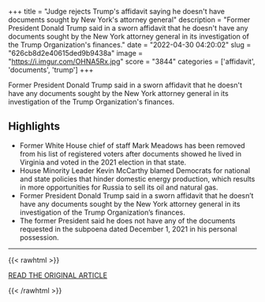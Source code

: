 +++
title = "Judge rejects Trump's affidavit saying he doesn't have documents sought by New York's attorney general"
description = "Former President Donald Trump said in a sworn affidavit that he doesn't have any documents sought by the New York attorney general in its investigation of the Trump Organization's finances."
date = "2022-04-30 04:20:02"
slug = "626cb8d2e40615ded9b9438a"
image = "https://i.imgur.com/OHNA5Rx.jpg"
score = "3844"
categories = ['affidavit', 'documents', 'trump']
+++

Former President Donald Trump said in a sworn affidavit that he doesn't have any documents sought by the New York attorney general in its investigation of the Trump Organization's finances.

## Highlights

- Former White House chief of staff Mark Meadows has been removed from his list of registered voters after documents showed he lived in Virginia and voted in the 2021 election in that state.
- House Minority Leader Kevin McCarthy blamed Democrats for national and state policies that hinder domestic energy production, which results in more opportunities for Russia to sell its oil and natural gas.
- Former President Donald Trump said in a sworn affidavit that he doesn’t have any documents sought by the New York attorney general in its investigation of the Trump Organization’s finances.
- The former President said he does not have any of the documents requested in the subpoena dated December 1, 2021 in his personal possession.

---

{{< rawhtml >}}
  <p class="article-category">
    <a target="_blank" href="https://www.cnn.com/2022/04/29/politics/trump-sworn-affidavit-new-york/index.html">READ THE ORIGINAL ARTICLE</a>
  </p>
{{< /rawhtml >}}
